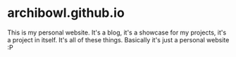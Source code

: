 # archibowl.github.io
This is my personal website. It's a blog, it's a showcase for my projects, it's a project in itself.
It's all of these things. Basically it's just a personal website :P

